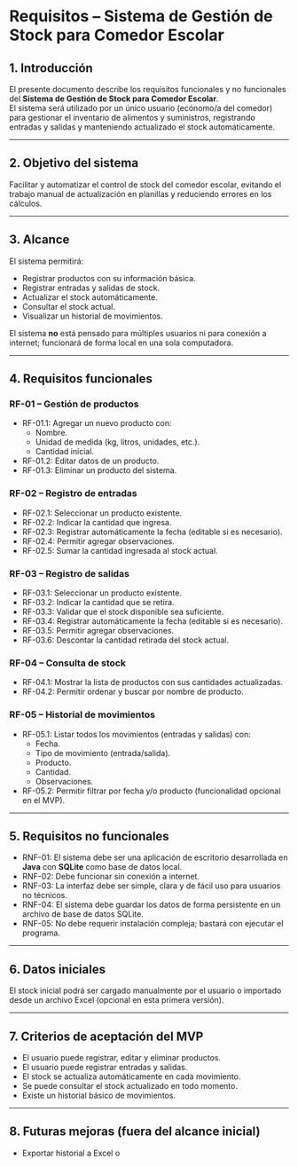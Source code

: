 # Requisitos – Sistema de Gestión de Stock para Comedor Escolar

## 1. Introducción
El presente documento describe los requisitos funcionales y no funcionales del **Sistema de Gestión de Stock para Comedor Escolar**.  
El sistema será utilizado por un único usuario (ecónomo/a del comedor) para gestionar el inventario de alimentos y suministros, registrando entradas y salidas y manteniendo actualizado el stock automáticamente.

---

## 2. Objetivo del sistema
Facilitar y automatizar el control de stock del comedor escolar, evitando el trabajo manual de actualización en planillas y reduciendo errores en los cálculos.

---

## 3. Alcance
El sistema permitirá:
- Registrar productos con su información básica.
- Registrar entradas y salidas de stock.
- Actualizar el stock automáticamente.
- Consultar el stock actual.
- Visualizar un historial de movimientos.

El sistema **no** está pensado para múltiples usuarios ni para conexión a internet; funcionará de forma local en una sola computadora.

---

## 4. Requisitos funcionales

### RF-01 – Gestión de productos
- RF-01.1: Agregar un nuevo producto con:
  - Nombre.
  - Unidad de medida (kg, litros, unidades, etc.).
  - Cantidad inicial.
- RF-01.2: Editar datos de un producto.
- RF-01.3: Eliminar un producto del sistema.

### RF-02 – Registro de entradas
- RF-02.1: Seleccionar un producto existente.
- RF-02.2: Indicar la cantidad que ingresa.
- RF-02.3: Registrar automáticamente la fecha (editable si es necesario).
- RF-02.4: Permitir agregar observaciones.
- RF-02.5: Sumar la cantidad ingresada al stock actual.

### RF-03 – Registro de salidas
- RF-03.1: Seleccionar un producto existente.
- RF-03.2: Indicar la cantidad que se retira.
- RF-03.3: Validar que el stock disponible sea suficiente.
- RF-03.4: Registrar automáticamente la fecha (editable si es necesario).
- RF-03.5: Permitir agregar observaciones.
- RF-03.6: Descontar la cantidad retirada del stock actual.

### RF-04 – Consulta de stock
- RF-04.1: Mostrar la lista de productos con sus cantidades actualizadas.
- RF-04.2: Permitir ordenar y buscar por nombre de producto.

### RF-05 – Historial de movimientos
- RF-05.1: Listar todos los movimientos (entradas y salidas) con:
  - Fecha.
  - Tipo de movimiento (entrada/salida).
  - Producto.
  - Cantidad.
  - Observaciones.
- RF-05.2: Permitir filtrar por fecha y/o producto (funcionalidad opcional en el MVP).

---

## 5. Requisitos no funcionales
- RNF-01: El sistema debe ser una aplicación de escritorio desarrollada en **Java** con **SQLite** como base de datos local.
- RNF-02: Debe funcionar sin conexión a internet.
- RNF-03: La interfaz debe ser simple, clara y de fácil uso para usuarios no técnicos.
- RNF-04: El sistema debe guardar los datos de forma persistente en un archivo de base de datos SQLite.
- RNF-05: No debe requerir instalación compleja; bastará con ejecutar el programa.

---

## 6. Datos iniciales
El stock inicial podrá ser cargado manualmente por el usuario o importado desde un archivo Excel (opcional en esta primera versión).

---

## 7. Criterios de aceptación del MVP
- El usuario puede registrar, editar y eliminar productos.
- El usuario puede registrar entradas y salidas.
- El stock se actualiza automáticamente en cada movimiento.
- Se puede consultar el stock actualizado en todo momento.
- Existe un historial básico de movimientos.

---

## 8. Futuras mejoras (fuera del alcance inicial)
- Exportar historial a Excel o
